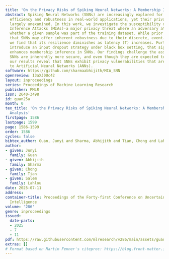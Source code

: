 ```yaml
---
title: 'On the Privacy Risks of Spiking Neural Networks: A Membership Inference Analysis'
abstract: Spiking Neural Networks (SNNs) are increasingly explored for their energy
  efficiency and robustness in real-world applications, yet their privacy risks remain
  largely unexamined. In this work, we investigate the susceptibility of SNNs to Membership
  Inference Attacks (MIAs)-a major privacy threat where an adversary attempts to determine
  whether a given sample was part of the training dataset. While prior work suggests
  that SNNs may offer inherent robustness due to their discrete, event-driven nature,
  we find that its resilience diminishes as latency (T) increases. Furthermore, we
  introduce an input dropout strategy under black box setting, that significantly
  enhances membership inference in SNNs. Our findings challenge the assumption that
  SNNs are inherently more secure, and even though they are expected to be better,
  our results reveal that SNNs exhibit privacy vulnerabilities that are equally comparable
  to Artificial Neural Networks (ANNs).
software: https://github.com/sharmaabhijith/MIA_SNN
openreview: I3aXJ0Uc42
layout: inproceedings
series: Proceedings of Machine Learning Research
publisher: PMLR
issn: 2640-3498
id: guan25a
month: 0
tex_title: 'On the Privacy Risks of Spiking Neural Networks: A Membership Inference
  Analysis'
firstpage: 1586
lastpage: 1599
page: 1586-1599
order: 1586
cycles: false
bibtex_author: Guan, Junyi and Sharma, Abhijith and Tian, Chong and Lahlou, Salem
author:
- given: Junyi
  family: Guan
- given: Abhijith
  family: Sharma
- given: Chong
  family: Tian
- given: Salem
  family: Lahlou
date: 2025-07-11
address:
container-title: Proceedings of the Forty-first Conference on Uncertainty in Artificial
  Intelligence
volume: '286'
genre: inproceedings
issued:
  date-parts:
  - 2025
  - 7
  - 11
pdf: https://raw.githubusercontent.com/mlresearch/v286/main/assets/guan25a/guan25a.pdf
extras: []
# Format based on Martin Fenner's citeproc: https://blog.front-matter.io/posts/citeproc-yaml-for-bibliographies/
---
```

